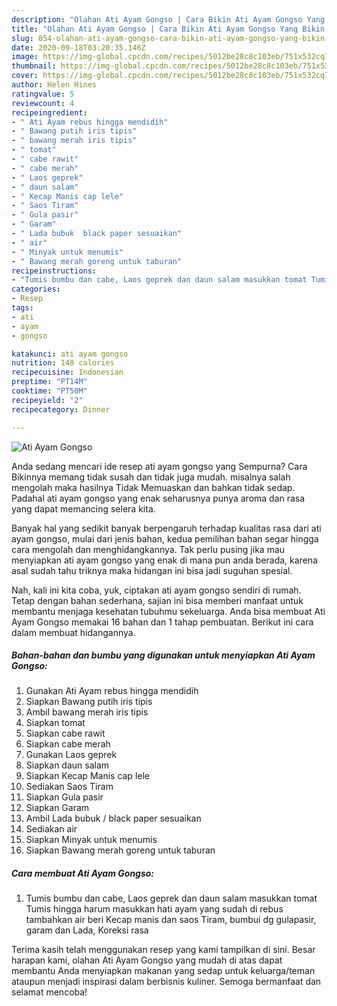 ```yaml
---
description: "Olahan Ati Ayam Gongso | Cara Bikin Ati Ayam Gongso Yang Bikin Ngiler"
title: "Olahan Ati Ayam Gongso | Cara Bikin Ati Ayam Gongso Yang Bikin Ngiler"
slug: 854-olahan-ati-ayam-gongso-cara-bikin-ati-ayam-gongso-yang-bikin-ngiler
date: 2020-09-18T03:20:35.146Z
image: https://img-global.cpcdn.com/recipes/5012be28c8c103eb/751x532cq70/ati-ayam-gongso-foto-resep-utama.jpg
thumbnail: https://img-global.cpcdn.com/recipes/5012be28c8c103eb/751x532cq70/ati-ayam-gongso-foto-resep-utama.jpg
cover: https://img-global.cpcdn.com/recipes/5012be28c8c103eb/751x532cq70/ati-ayam-gongso-foto-resep-utama.jpg
author: Helen Hines
ratingvalue: 5
reviewcount: 4
recipeingredient:
- " Ati Ayam rebus hingga mendidih"
- " Bawang putih iris tipis"
- " bawang merah iris tipis"
- " tomat"
- " cabe rawit"
- " cabe merah"
- " Laos geprek"
- " daun salam"
- " Kecap Manis cap lele"
- " Saos Tiram"
- " Gula pasir"
- " Garam"
- " Lada bubuk  black paper sesuaikan"
- " air"
- " Minyak untuk menumis"
- " Bawang merah goreng untuk taburan"
recipeinstructions:
- "Tumis bumbu dan cabe, Laos geprek dan daun salam masukkan tomat Tumis hingga harum masukkan hati ayam yang sudah di rebus tambahkan air beri Kecap manis dan saos Tiram, bumbui dg gulapasir, garam dan Lada, Koreksi rasa"
categories:
- Resep
tags:
- ati
- ayam
- gongso

katakunci: ati ayam gongso 
nutrition: 148 calories
recipecuisine: Indonesian
preptime: "PT14M"
cooktime: "PT50M"
recipeyield: "2"
recipecategory: Dinner

---
```



![Ati Ayam Gongso](https://img-global.cpcdn.com/recipes/5012be28c8c103eb/751x532cq70/ati-ayam-gongso-foto-resep-utama.jpg)

Anda sedang mencari ide resep ati ayam gongso yang Sempurna? Cara Bikinnya memang tidak susah dan tidak juga mudah. misalnya salah mengolah maka hasilnya Tidak Memuaskan dan bahkan tidak sedap. Padahal ati ayam gongso yang enak seharusnya punya aroma dan rasa yang dapat memancing selera kita.



Banyak hal yang sedikit banyak berpengaruh terhadap kualitas rasa dari ati ayam gongso, mulai dari jenis bahan, kedua pemilihan bahan segar hingga cara mengolah dan menghidangkannya. Tak perlu pusing jika mau menyiapkan ati ayam gongso yang enak di mana pun anda berada, karena asal sudah tahu triknya maka hidangan ini bisa jadi suguhan spesial.


Nah, kali ini kita coba, yuk, ciptakan ati ayam gongso sendiri di rumah. Tetap dengan bahan sederhana, sajian ini bisa memberi manfaat untuk membantu menjaga kesehatan tubuhmu sekeluarga. Anda bisa membuat Ati Ayam Gongso memakai 16 bahan dan 1 tahap pembuatan. Berikut ini cara dalam membuat hidangannya.

<!--inarticleads1-->

##### Bahan-bahan dan bumbu yang digunakan untuk menyiapkan Ati Ayam Gongso:

1. Gunakan  Ati Ayam rebus hingga mendidih
1. Siapkan  Bawang putih iris tipis
1. Ambil  bawang merah iris tipis
1. Siapkan  tomat
1. Siapkan  cabe rawit
1. Siapkan  cabe merah
1. Gunakan  Laos geprek
1. Siapkan  daun salam
1. Siapkan  Kecap Manis cap lele
1. Sediakan  Saos Tiram
1. Siapkan  Gula pasir
1. Siapkan  Garam
1. Ambil  Lada bubuk / black paper sesuaikan
1. Sediakan  air
1. Siapkan  Minyak untuk menumis
1. Siapkan  Bawang merah goreng untuk taburan




<!--inarticleads2-->

##### Cara membuat Ati Ayam Gongso:

1. Tumis bumbu dan cabe, Laos geprek dan daun salam masukkan tomat Tumis hingga harum masukkan hati ayam yang sudah di rebus tambahkan air beri Kecap manis dan saos Tiram, bumbui dg gulapasir, garam dan Lada, Koreksi rasa




Terima kasih telah menggunakan resep yang kami tampilkan di sini. Besar harapan kami, olahan Ati Ayam Gongso yang mudah di atas dapat membantu Anda menyiapkan makanan yang sedap untuk keluarga/teman ataupun menjadi inspirasi dalam berbisnis kuliner. Semoga bermanfaat dan selamat mencoba!

